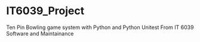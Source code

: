 # IT6039_Project

Ten Pin Bowling game system with Python and Python Unitest
From IT 6039 Software and Maintainance
